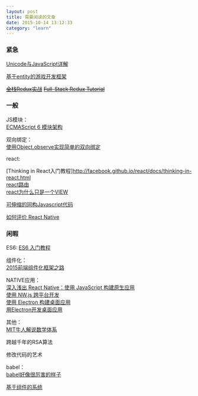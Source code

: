 ```yaml
---
layout: post
title: 需要阅读的文章
date: 2015-10-14 13:12:33
category: "learn"
--- 
```


###  紧急
[Unicode与JavaScript详解](http://www.ruanyifeng.com/blog/2014/12/unicode.html)  

[基于entity的游戏开发框架](http://blog.csdn.net/aisajiajiao/article/details/19011259)  


<del>[全栈Redux实战](http://blog.kazaff.me/2015/10/08/%5B%E8%AF%91%5D%E5%85%A8%E6%A0%88Redux%E5%AE%9E%E6%88%98/?hmsr=toutiao.io&utm_medium=toutiao.io&utm_source=toutiao.io)</del>
<del>[Full-Stack Redux Tutorial](http://teropa.info/blog/2015/09/10/full-stack-redux-tutorial.html)</del>
###  一般

JS模块：  
[ECMAScript 6 模块架构](http://zhuanlan.zhihu.com/FrontendMagazine/20238288)

双向绑定：  
[使用Object.observe实现简单的双向绑定](http://zhuanlan.zhihu.com/FrontendMagazine/20047033)

react:  

[Thinking in React入门教程]http://facebook.github.io/react/docs/thinking-in-react.html  
[react路由](https://github.com/rackt/react-router)  
[react为什么只是一个VIEW](http://rauchg.com/2015/pure-ui/)



[可伸缩的同构Javascript代码](http://efe.baidu.com/blog/isomorphic/)

[如何评价 React Native](http://www.zhihu.com/question/27852694)


###  闲暇

ES6:
[ES6 入门教程](http://es6.ruanyifeng.com/#docs/number)

组件化：  
[2015前端组件化框架之路](https://github.com/xufei/blog/issues/19)

NATIVE应用：  
[深入浅出 React Native：使用 JavaScript 构建原生应用](http://zhuanlan.zhihu.com/FrontendMagazine/19996445)  
[使用 NW.js 跨平台开发](http://zhuanlan.zhihu.com/FrontendMagazine/20070166)  
[使用 Electron 构建桌面应用](http://zhuanlan.zhihu.com/FrontendMagazine/20225295)  
[用Electron开发桌面应用](http://get.ftqq.com/7870.get/)  

其他：  
[MIT牛人解说数学体系](http://www.penglixun.com/study/science/mit_math_system.html?hmsr=toutiao.io&utm_medium=toutiao.io&utm_source=toutiao.io)  

跨越千年的RSA算法

修改代码的艺术

babel：  
[babel好像很厉害的样子](http://babeljs.io)  

[基于组件的系统](http://entity-systems.wikidot.com/)


